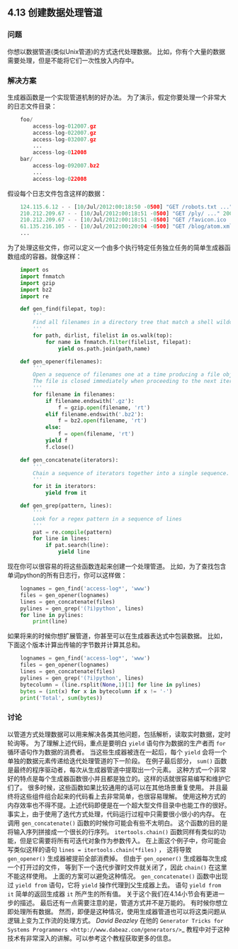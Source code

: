 ## 4.13 创建数据处理管道 ##
### 问题 ###
你想以数据管道(类似Unix管道)的方式迭代处理数据。
比如，你有个大量的数据需要处理，但是不能将它们一次性放入内存中。
### 解决方案 ###
生成器函数是一个实现管道机制的好办法。
为了演示，假定你要处理一个非常大的日志文件目录：
```python
    foo/
        access-log-012007.gz
        access-log-022007.gz
        access-log-032007.gz
        ...
        access-log-012008
    bar/
        access-log-092007.bz2
        ...
        access-log-022008

```
假设每个日志文件包含这样的数据：
```python
    124.115.6.12 - - [10/Jul/2012:00:18:50 -0500] "GET /robots.txt ..." 200 71
    210.212.209.67 - - [10/Jul/2012:00:18:51 -0500] "GET /ply/ ..." 200 11875
    210.212.209.67 - - [10/Jul/2012:00:18:51 -0500] "GET /favicon.ico ..." 404 369
    61.135.216.105 - - [10/Jul/2012:00:20:04 -0500] "GET /blog/atom.xml ..." 304 -
    ...

```
为了处理这些文件，你可以定义一个由多个执行特定任务独立任务的简单生成器函数组成的容器。就像这样：
```python
    import os
    import fnmatch
    import gzip
    import bz2
    import re

    def gen_find(filepat, top):
        '''
        Find all filenames in a directory tree that match a shell wildcard pattern
        '''
        for path, dirlist, filelist in os.walk(top):
            for name in fnmatch.filter(filelist, filepat):
                yield os.path.join(path,name)

    def gen_opener(filenames):
        '''
        Open a sequence of filenames one at a time producing a file object.
        The file is closed immediately when proceeding to the next iteration.
        '''
        for filename in filenames:
            if filename.endswith('.gz'):
                f = gzip.open(filename, 'rt')
            elif filename.endswith('.bz2'):
                f = bz2.open(filename, 'rt')
            else:
                f = open(filename, 'rt')
            yield f
            f.close()

    def gen_concatenate(iterators):
        '''
        Chain a sequence of iterators together into a single sequence.
        '''
        for it in iterators:
            yield from it

    def gen_grep(pattern, lines):
        '''
        Look for a regex pattern in a sequence of lines
        '''
        pat = re.compile(pattern)
        for line in lines:
            if pat.search(line):
                yield line

```
现在你可以很容易的将这些函数连起来创建一个处理管道。
比如，为了查找包含单词python的所有日志行，你可以这样做：
```python
    lognames = gen_find('access-log*', 'www')
    files = gen_opener(lognames)
    lines = gen_concatenate(files)
    pylines = gen_grep('(?i)python', lines)
    for line in pylines:
        print(line)

```
如果将来的时候你想扩展管道，你甚至可以在生成器表达式中包装数据。
比如，下面这个版本计算出传输的字节数并计算其总和。
```python
    lognames = gen_find('access-log*', 'www')
    files = gen_opener(lognames)
    lines = gen_concatenate(files)
    pylines = gen_grep('(?i)python', lines)
    bytecolumn = (line.rsplit(None,1)[1] for line in pylines)
    bytes = (int(x) for x in bytecolumn if x != '-')
    print('Total', sum(bytes))

```
### 讨论 ###
以管道方式处理数据可以用来解决各类其他问题，包括解析，读取实时数据，定时轮询等。
为了理解上述代码，重点是要明白 ``yield`` 语句作为数据的生产者而 ``for`` 循环语句作为数据的消费者。
当这些生成器被连在一起后，每个 ``yield`` 会将一个单独的数据元素传递给迭代处理管道的下一阶段。
在例子最后部分， ``sum()`` 函数是最终的程序驱动者，每次从生成器管道中提取出一个元素。
这种方式一个非常好的特点是每个生成器函数很小并且都是独立的。这样的话就很容易编写和维护它们了。
很多时候，这些函数如果比较通用的话可以在其他场景重复使用。
并且最终将这些组件组合起来的代码看上去非常简单，也很容易理解。
使用这种方式的内存效率也不得不提。上述代码即便是在一个超大型文件目录中也能工作的很好。
事实上，由于使用了迭代方式处理，代码运行过程中只需要很小很小的内存。
在调用 ``gen_concatenate()`` 函数的时候你可能会有些不太明白。
这个函数的目的是将输入序列拼接成一个很长的行序列。
``itertools.chain()`` 函数同样有类似的功能，但是它需要将所有可迭代对象作为参数传入。
在上面这个例子中，你可能会写类似这样的语句 ``lines = itertools.chain(*files)`` ，
这将导致 ``gen_opener()`` 生成器被提前全部消费掉。
但由于 ``gen_opener()`` 生成器每次生成一个打开过的文件，
等到下一个迭代步骤时文件就关闭了，因此 ``chain()`` 在这里不能这样使用。
上面的方案可以避免这种情况。
``gen_concatenate()`` 函数中出现过 ``yield from`` 语句，它将 ``yield`` 操作代理到父生成器上去。
语句 ``yield from it`` 简单的返回生成器 ``it`` 所产生的所有值。
关于这个我们在4.14小节会有更进一步的描述。
最后还有一点需要注意的是，管道方式并不是万能的。
有时候你想立即处理所有数据。
然而，即便是这种情况，使用生成器管道也可以将这类问题从逻辑上变为工作流的处理方式。
*David Beazley* 在他的
`Generator Tricks for Systems Programmers <http://www.dabeaz.com/generators/>`_
教程中对于这种技术有非常深入的讲解。可以参考这个教程获取更多的信息。
